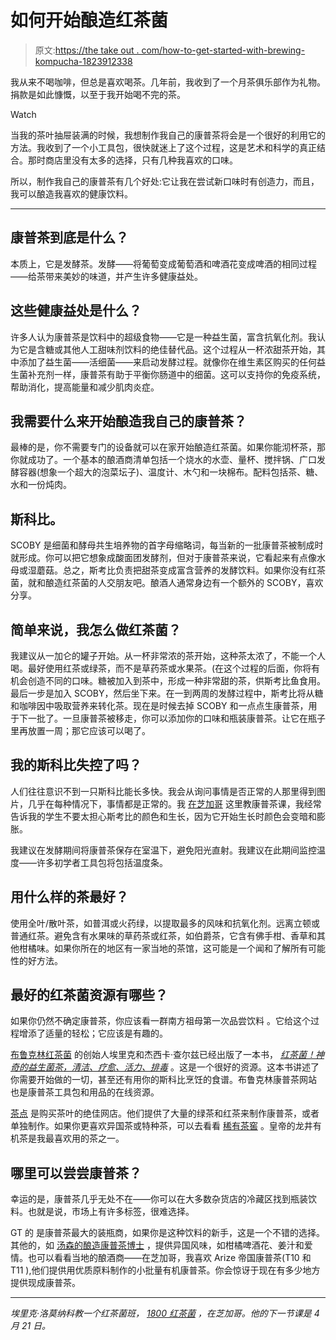 # 如何开始酿造红茶菌

> 原文:[https://the take out . com/how-to-get-started-with-brewing-kompucha-1823912338](https://thetakeout.com/how-to-get-started-with-brewing-kombucha-1823912338)

我从来不喝咖啡，但总是喜欢喝茶。几年前，我收到了一个月茶俱乐部作为礼物。捐款是如此慷慨，以至于我开始喝不完的茶。

Watch

当我的茶叶抽屉装满的时候，我想制作我自己的康普茶将会是一个很好的利用它的方法。我收到了一个小工具包，很快就迷上了这个过程，这是艺术和科学的真正结合。那时商店里没有太多的选择，只有几种我喜欢的口味。

所以，制作我自己的康普茶有几个好处:它让我在尝试新口味时有创造力，而且，我可以酿造我喜欢的健康饮料。

* * *

## 康普茶到底是什么？

本质上，它是发酵茶。发酵——将葡萄变成葡萄酒和啤酒花变成啤酒的相同过程——给茶带来美妙的味道，并产生许多健康益处。

## 这些健康益处是什么？

许多人认为康普茶是饮料中的超级食物——它是一种益生菌，富含抗氧化剂。我认为它是含糖或其他人工甜味剂饮料的绝佳替代品。这个过程从一杯浓甜茶开始，其中添加了益生菌——活细菌——来启动发酵过程。就像你在维生素区购买的任何益生菌补充剂一样，康普茶有助于平衡你肠道中的细菌。这可以支持你的免疫系统，帮助消化，提高能量和减少肌肉炎症。

## 我需要什么来开始酿造我自己的康普茶？

最棒的是，你不需要专门的设备就可以在家开始酿造红茶菌。如果你能沏杯茶，那你就成功了。一个基本的酿酒商清单包括一个烧水的水壶、量杯、搅拌锅、广口发酵容器(想象一个超大的泡菜坛子)、温度计、木勺和一块棉布。配料包括茶、糖、水和一份炖肉。

## 斯科比。

SCOBY 是细菌和酵母共生培养物的首字母缩略词，每当新的一批康普茶被制成时就形成。你可以把它想象成酸面团发酵剂，但对于康普茶来说，它看起来有点像水母或湿蘑菇。总之，斯考比负责把甜茶变成富含营养的发酵饮料。如果你没有红茶菌，就和酿造红茶菌的人交朋友吧。酿酒人通常身边有一个额外的 SCOBY，喜欢分享。

## 简单来说，我怎么做红茶菌？

我建议从一加仑的罐子开始。从一杯非常浓的茶开始，这种茶太浓了，不能一个人喝。最好使用红茶或绿茶，而不是草药茶或水果茶。(在这个过程的后面，你将有机会创造不同的口味。糖被加入到茶中，形成一种非常甜的茶，供斯考比鱼食用。最后一步是加入 SCOBY，然后坐下来。在一到两周的发酵过程中，斯考比将从糖和咖啡因中吸取营养来转化茶。现在是时候去掉 SCOBY 和一点点生康普茶，用于下一批了。一旦康普茶被移走，你可以添加你的口味和瓶装康普茶。让它在瓶子里再放置一周；那它应该可以喝了。

## 我的斯科比失控了吗？

人们往往意识不到一只斯科比能长多快。我会从询问事情是否正常的人那里得到图片，几乎在每种情况下，事情都是正常的。我 [在芝加哥](https://www.facebook.com/1800Kombucha/) 这里教康普茶课，我经常告诉我的学生不要太担心斯考比的颜色和生长，因为它开始生长时颜色会变暗和膨胀。

我建议在发酵期间将康普茶保存在室温下，避免阳光直射。我建议在此期间监控温度——许多初学者工具包将包括温度条。

## 用什么样的茶最好？

使用全叶/散叶茶，如普洱或火药绿，以提取最多的风味和抗氧化剂。远离立顿或普通红茶。避免含有水果味的草药茶或红茶，如伯爵茶，它含有佛手柑、香草和其他柑橘味。如果你所在的地区有一家当地的茶馆，这可能是一个闻和了解所有可能性的好方法。

## 最好的红茶菌资源有哪些？

如果你仍然不确定康普茶，你应该看一群南方祖母第一次品尝饮料 。它给这个过程增添了适量的轻松；它应该是有趣的。

[布鲁克林红茶菌](https://kombuchabrooklyn.com/) 的创始人埃里克和杰西卡·查尔兹已经出版了一本书， [*红茶菌！神奇的益生菌茶，清洁、疗愈、活力、排毒*](https://www.amazon.com/Kombucha-Probiotic-Cleanses-Energizes-Detoxifies-ebook/dp/B00C5R853U?asc_campaign=InlineText&asc_refurl=https://thetakeout.com/how-to-get-started-with-brewing-kombucha-1823912338&asc_source=&tag=kinjatakeoutlink-20) 。这是一个很好的资源。这本书讲述了你需要开始做的一切，甚至还有用你的斯科比烹饪的食谱。布鲁克林康普茶网站 也是康普茶工具包和用品的在线资源。

[茶点](http://theteaspot.com/) 是购买茶叶的绝佳网店。他们提供了大量的绿茶和红茶来制作康普茶，或者单独制作。如果你更喜欢异国茶或特种茶，可以去看看 [稀有茶窖](https://rareteacellar.com/) 。皇帝的龙井有机茶是我最喜欢用的茶之一。

## 哪里可以尝尝康普茶？

幸运的是，康普茶几乎无处不在——你可以在大多数杂货店的冷藏区找到瓶装饮料。也就是说，市场上有许多标签，很难选择。

GT 的 是康普茶最大的装瓶商，如果你是这种饮料的新手，这是一个不错的选择。其他的，如 [汤森的酿造康普茶博士](http://brewdrkombucha.com/) ，提供异国风味，如柑橘啤酒花、姜汁和爱情。也可以看看当地的酿酒商——在芝加哥，我喜欢 Arize 帝国康普茶(T10 和 T11 ),他们提供用优质原料制作的小批量有机康普茶。你会惊讶于现在有多少地方提供现成康普茶。

* * *

*埃里克·洛莫纳科教一个红茶菌班，* [*1800 红茶菌*](https://www.facebook.com/1800Kombucha/) *，在芝加哥。他的下一节课是 4 月 21 日。*